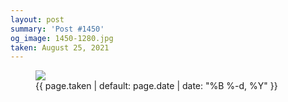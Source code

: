 ```yaml
---
layout: post
summary: 'Post #1450'
og_image: 1450-1280.jpg
taken: August 25, 2021
---
```


<figure class="post">
 <img sizes="(min-width: 700px) 50vw, calc(100vw - 2rem)" src="{{ site.assets_url }}/1450-640.jpg" srcset="{{ site.assets_url }}/1450-320.jpg 320w, {{ site.assets_url }}/1450-640.jpg 640w, {{ site.assets_url }}/1450-960.jpg 960w, {{ site.assets_url }}/1450-1280.jpg 1280w"/>
 <figcaption>
  <time>
   {{ page.taken | default: page.date | date: "%B %-d, %Y" }}
  </time>
 </figcaption>
</figure>
